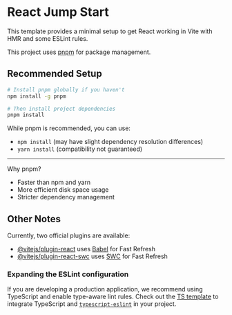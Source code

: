 # React Jump Start

This template provides a minimal setup to get React working in Vite with HMR and some ESLint rules.

This project uses [pnpm](https://pnpm.io/) for package management.

## Recommended Setup

```bash
# Install pnpm globally if you haven't
npm install -g pnpm

# Then install project dependencies
pnpm install
```

While pnpm is recommended, you can use:

- `npm install` (may have slight dependency resolution differences)
- `yarn install` (compatibility not guaranteed)

---

Why pnpm?

- Faster than npm and yarn
- More efficient disk space usage
- Stricter dependency management

## Other Notes

Currently, two official plugins are available:

- [@vitejs/plugin-react](https://github.com/vitejs/vite-plugin-react/blob/main/packages/plugin-react/README.md) uses [Babel](https://babeljs.io/) for Fast Refresh
- [@vitejs/plugin-react-swc](https://github.com/vitejs/vite-plugin-react-swc) uses [SWC](https://swc.rs/) for Fast Refresh

### Expanding the ESLint configuration

If you are developing a production application, we recommend using TypeScript and enable type-aware lint rules. Check out the [TS template](https://github.com/vitejs/vite/tree/main/packages/create-vite/template-react-ts) to integrate TypeScript and [`typescript-eslint`](https://typescript-eslint.io) in your project.

